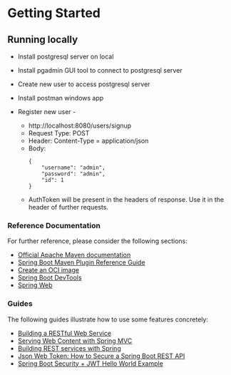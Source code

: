# Getting Started

## Running locally
* Install postgresql server on local
* Install pgadmin GUI tool to connect to postgresql server
* Create new user to access postgresql server

* Install postman windows app
* Register new user - 
  * http://localhost:8080/users/signup
  * Request Type: POST
  * Header: Content-Type = application/json
  * Body:
    ```
    {
        "username": "admin",
        "password": "admin",
        "id": 1
    }
    ```
  * AuthToken will be present in the headers of response. Use it in the header of further requests.

### Reference Documentation
For further reference, please consider the following sections:

* [Official Apache Maven documentation](https://maven.apache.org/guides/index.html)
* [Spring Boot Maven Plugin Reference Guide](https://docs.spring.io/spring-boot/docs/2.5.3/maven-plugin/reference/html/)
* [Create an OCI image](https://docs.spring.io/spring-boot/docs/2.5.3/maven-plugin/reference/html/#build-image)
* [Spring Boot DevTools](https://docs.spring.io/spring-boot/docs/2.5.3/reference/htmlsingle/#using-boot-devtools)
* [Spring Web](https://docs.spring.io/spring-boot/docs/2.5.3/reference/htmlsingle/#boot-features-developing-web-applications)

### Guides
The following guides illustrate how to use some features concretely:

* [Building a RESTful Web Service](https://spring.io/guides/gs/rest-service/)
* [Serving Web Content with Spring MVC](https://spring.io/guides/gs/serving-web-content/)
* [Building REST services with Spring](https://spring.io/guides/tutorials/bookmarks/)
* [Json Web Token: How to Secure a Spring Boot REST API](https://dzone.com/articles/json-web-token-how-to-secure-spring-boot-rest-api)
* [Spring Boot Security + JWT Hello World Example](https://medium.com/swlh/spring-boot-security-jwt-hello-world-example-b479e457664c)
